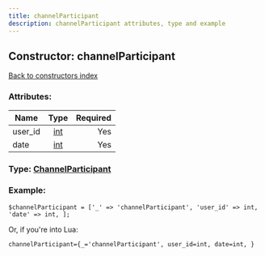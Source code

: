 ```yaml
---
title: channelParticipant
description: channelParticipant attributes, type and example
---
```

## Constructor: channelParticipant  
[Back to constructors index](index.md)



### Attributes:

| Name     |    Type       | Required |
|----------|:-------------:|---------:|
|user\_id|[int](../types/int.md) | Yes|
|date|[int](../types/int.md) | Yes|



### Type: [ChannelParticipant](../types/ChannelParticipant.md)


### Example:

```
$channelParticipant = ['_' => 'channelParticipant', 'user_id' => int, 'date' => int, ];
```  

Or, if you're into Lua:  


```
channelParticipant={_='channelParticipant', user_id=int, date=int, }

```


